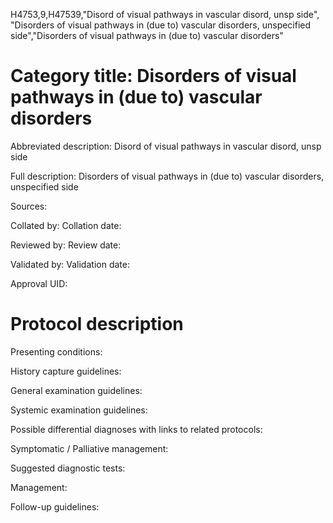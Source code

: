 H4753,9,H47539,"Disord of visual pathways in vascular disord, unsp side", "Disorders of visual pathways in (due to) vascular disorders, unspecified side","Disorders of visual pathways in (due to) vascular disorders"
# Category title: Disorders of visual pathways in (due to) vascular disorders

Abbreviated description: Disord of visual pathways in vascular disord, unsp side

Full description: Disorders of visual pathways in (due to) vascular disorders, unspecified side

Sources:

Collated by:
Collation date:

Reviewed by:
Review date:

Validated by:
Validation date:

Approval UID:

# Protocol description

Presenting conditions:

History capture guidelines:

General examination guidelines:

Systemic examination guidelines:

Possible differential diagnoses with links to related protocols:

Symptomatic / Palliative management:

Suggested diagnostic tests:

Management:

Follow-up guidelines:
